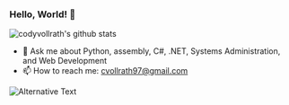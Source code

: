 ### Hello, World! 👋
![codyvollrath's github stats](https://github-readme-stats.vercel.app/api?username=codyvollrath&count_private=true)
- 💬 Ask me about Python, assembly, C#, .NET, Systems Administration, and Web Development
- 📫 How to reach me: cvollrath97@gmail.com

<img src="https://github.com/codyvollrath/CodyVollrath/blob/master/images/stat.svg" alt="Alternative Text"/>
<!--
**CodyVollrath/CodyVollrath** is a ✨ _special_ ✨ repository because its `README.md` (this file) appears on your GitHub profile.
-->
